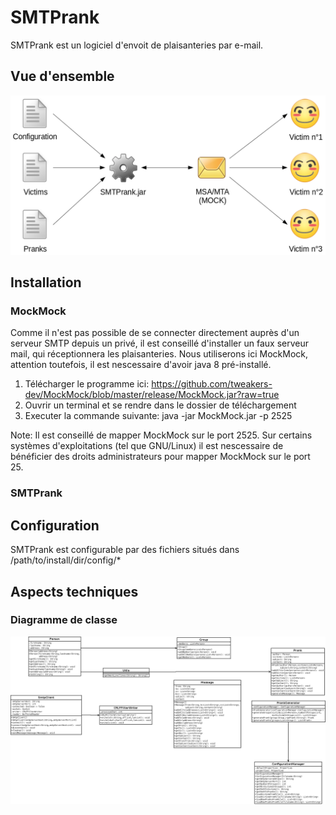 # SMTPrank
SMTPrank est un logiciel d'envoit de plaisanteries par e-mail.  

## Vue d'ensemble
![Vue d'ensemble](https://github.com/crabone/Teaching-HEIGVD-RES-2016-Labo-SMTP/blob/master/figures/abstract.png)

## Installation
### MockMock
Comme il n'est pas possible de se connecter directement auprès d'un serveur SMTP depuis un privé, il est conseillé d'installer un faux serveur mail, qui réceptionnera les plaisanteries. Nous utiliserons ici MockMock, attention toutefois, il est nescessaire d'avoir java 8 pré-installé.

1. Télécharger le programme ici: https://github.com/tweakers-dev/MockMock/blob/master/release/MockMock.jar?raw=true
2. Ouvrir un terminal et se rendre dans le dossier de téléchargement
3. Executer la commande suivante: java -jar MockMock.jar -p 2525

Note: Il est conseillé de mapper MockMock sur le port 2525. Sur certains systèmes d'exploitations (tel que GNU/Linux) il est nescessaire de bénéficier des droits administrateurs pour mapper MockMock sur le port 25.

### SMTPrank

## Configuration
SMTPrank est configurable par des fichiers situés dans /path/to/install/dir/config/*

## Aspects techniques
### Diagramme de classe
![Diagrame de classe](https://github.com/crabone/Teaching-HEIGVD-RES-2016-Labo-SMTP/blob/master/figures/diagrame-de-classe.png)

